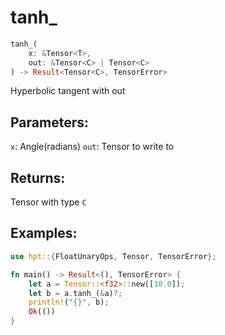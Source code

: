 # tanh_
```rust
tanh_(
    x: &Tensor<T>, 
    out: &Tensor<C> | Tensor<C>
) -> Result<Tensor<C>, TensorError>
```
Hyperbolic tangent with out
## Parameters:
`x`: Angle(radians)
`out`: Tensor to write to
## Returns:
Tensor with type `C`
## Examples:
```rust
use hpt::{FloatUnaryOps, Tensor, TensorError};

fn main() -> Result<(), TensorError> {
    let a = Tensor::<f32>::new([10.0]);
    let b = a.tanh_(&a)?;
    println!("{}", b);
    Ok(())
}
```